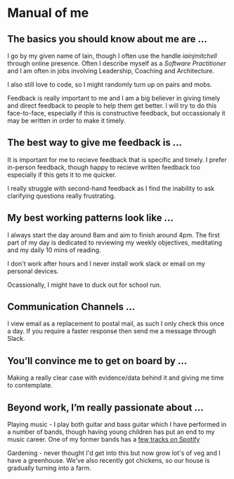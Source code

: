 # Manual of me

## The basics you should know about me are ...
I go by my given name of Iain, though I often use the handle _iainjmitchell_ through online presence.
Often I describe myself as a _Software Practitioner_ and I am often in jobs involving Leadership, Coaching and Architecture.  

I also still love to code, so I might randomly turn up on pairs and mobs.

Feedback is really important to me and I am a big believer in giving timely and direct feedback to people to help them get better.  I will try to do this face-to-face, especially if this is constructive feedback, but occassionaly it may be written in order to make it timely.

## The best way to give me feedback is ...
It is important for me to recieve feedback that is specific and timely.  I prefer in-person feedback, though happy to recieve written feedback too especially if this gets it to me quicker.

I really struggle with second-hand feedback as I find the inability to ask clarifying questions really frustrating.

## My best working patterns look like ...
I always start the day around 8am and aim to finish around 4pm.  The first part of my day is dedicated to reviewing my weekly objectives, meditating and my daily 10 mins of reading.

I don't work after hours and I never install work slack or email on my personal devices.

Ocassionally, I might have to duck out for school run.

## Communication Channels ...
I view email as a replacement to postal mail, as such I only check this once a day.  If you require a faster response then send me a message through Slack.

## You’ll convince me to get on board by ...
Making a really clear case with evidence/data behind it and giving me time to contemplate.

## Beyond work, I’m really passionate about ...
Playing music - I play both guitar and bass guitar which I have performed in a number of bands, though having young children has put an end to my music career.  One of my former bands has a [few tracks on Spotify](https://open.spotify.com/artist/3mKSIB6EHXwbsUIwXZqTXv?si=wGbXoCVUT0WSpklvdr_CtA&dl_branch=1)

Gardening - never thought I'd get into this but now grow lot's of veg and I have a greenhouse.  We've also recently got chickens, so our house is gradually turning into a farm.
